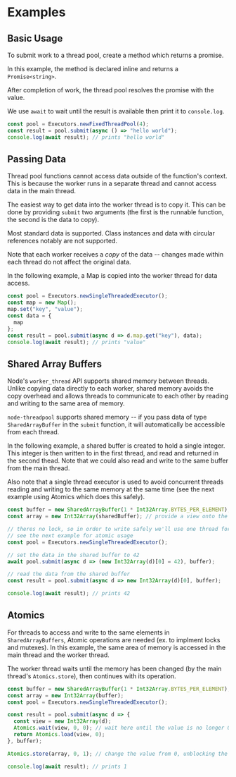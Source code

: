 # Examples

## Basic Usage

To submit work to a thread pool, create a method which returns a promise.

In this example, the method is declared inline and returns a `Promise<string>`.

After completion of work, the thread pool resolves the promise with the value.

We use `await` to wait until the result is available then print it to `console.log`.

```javascript
const pool = Executors.newFixedThreadPool(4);
const result = pool.submit(async () => "hello world");
console.log(await result); // prints "hello world"
```

## Passing Data

Thread pool functions cannot access data outside of the function's context. This is because the worker runs in a separate thread and cannot access data in the main thread.

The easiest way to get data into the worker thread is to copy it. This can be done by providing `submit` two arguments (the first is the runnable function, the second is the data to copy).

Most standard data is supported. Class instances and data with circular references notably are not supported.

Note that each worker receives a _copy_ of the data -- changes made within each thread do not affect the original data.

In the following example, a Map is copied into the worker thread for data access.

```javascript
const pool = Executors.newSingleThreadedExecutor();
const map = new Map();
map.set("key", "value");
const data = {
  map
};
const result = pool.submit(async d => d.map.get("key"), data);
console.log(await result); // prints "value"
```

## Shared Array Buffers

Node's `worker_thread` API supports shared memory between threads. Unlike copying data directly to each worker, shared memory avoids the copy overhead and allows threads to communicate to each other by reading and writing to the same area of memory.

`node-threadpool` supports shared memory -- if you pass data of type
`SharedArrayBuffer` in the `submit` function, it will automatically be accessible from each thread.

In the following example, a shared buffer is created to hold a single integer. This integer is then written to in the first thread, and read and returned in the second thead. Note that we could also read and write to the same buffer from the main thread.

Also note that a single thread executor is used to avoid concurrent threads reading and writing to the same memory at the same time (see the next example using Atomics which does this safely).

```javascript
const buffer = new SharedArrayBuffer(1 * Int32Array.BYTES_PER_ELEMENT);
const array = new Int32Array(sharedBuffer); // provide a view onto the buffer

// theres no lock, so in order to write safely we'll use one thread for this toy example
// see the next example for atomic usage
const pool = Executors.newSingleThreadedExecutor();

// set the data in the shared buffer to 42
await pool.submit(async d => (new Int32Array(d)[0] = 42), buffer);

// read the data from the shared buffer
const result = pool.submit(async d => new Int32Array(d)[0], buffer);

console.log(await result); // prints 42
```

## Atomics

For threads to access and write to the same elements in `SharedArrayBuffers`, Atomic operations are needed (ex. to implment locks and mutexes). In this example, the same area of memory is accessed in the main thread and the worker thread.

The worker thread waits until the memory has been changed (by the main thread's `Atomics.store`), then continues with its operation.

```javascript
const buffer = new SharedArrayBuffer(1 * Int32Array.BYTES_PER_ELEMENT);
const array = new Int32Array(buffer);
const pool = Executors.newSingleThreadedExecutor();

const result = pool.submit(async d => {
  const view = new Int32Array(d);
  Atomics.wait(view, 0, 0); // wait here until the value is no longer 0
  return Atomics.load(view, 0);
}, buffer);

Atomics.store(array, 0, 1); // change the value from 0, unblocking the worker thread

console.log(await result); // prints 1
```

